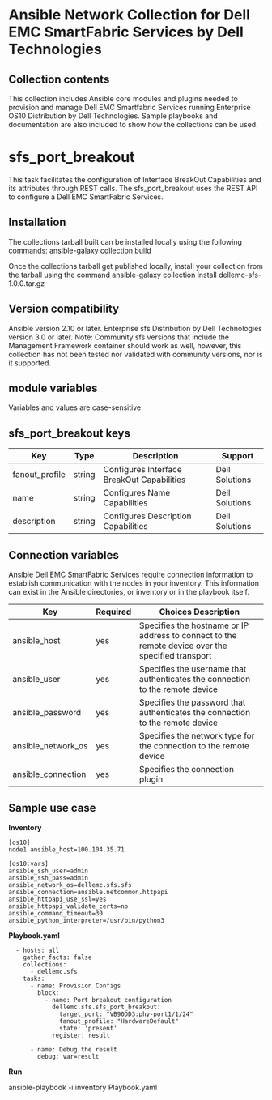 Ansible Network Collection for Dell EMC SmartFabric Services by Dell Technologies
=================================================================================

Collection contents
-------------------
This collection includes Ansible core modules and plugins needed to provision and manage Dell EMC Smartfabric Services running Enterprise OS10 Distribution by Dell Technologies. Sample playbooks and documentation are also included to show how the collections can be used.

sfs_port_breakout
=================
This task facilitates the configuration of Interface BreakOut Capabilities and its attributes through REST calls. The sfs_port_breakout uses the REST API to configure a Dell EMC SmartFabric Services. 

Installation
------------
The collections tarball built can be installed locally using the following commands:
ansible-galaxy collection build

Once the collections tarball get published locally, install your collection from the tarball using the command
ansible-galaxy collection install dellemc-sfs-1.0.0.tar.gz

Version compatibility
---------------------
Ansible version 2.10 or later.
Enterprise sfs Distribution by Dell Technologies version 3.0 or later.
Note: Community sfs  versions that include the Management Framework container should work as well, however, this collection has not been tested nor validated with community versions, nor is it supported.

module variables
----------------
Variables and values are case-sensitive

sfs_port_breakout keys
----------------------
Key		      |	Type	|	Description			    |	Support        |
----------------------|---------|-------------------------------------------|------------------|
fanout_profile |	string	| Configures Interface BreakOut Capabilities   |	Dell Solutions |
name |        string  | Configures Name Capabilities   |        Dell Solutions |
description |        string  | Configures Description Capabilities   |        Dell Solutions |

Connection variables
--------------------
Ansible Dell EMC SmartFabric Services require connection information to establish communication with the nodes in your inventory. This information can exist in the Ansible directories, or inventory or in the playbook itself.

Key		    |	Required   |            	Choices	Description								    |
--------------------|--------------|--------------------------------------------------------------------------------------------------------|
ansible_host	    |	yes	   |	Specifies the hostname or IP address to connect to the remote device over the specified transport  |
ansible_user	    |	yes	   |	Specifies the username that authenticates the connection to the remote device			    |	
ansible_password    |	yes	   |	Specifies the password that authenticates the connection to the remote device			    |
ansible_network_os  |	yes	   |	Specifies the network type for the connection to the remote device			            |
ansible_connection  |	yes	   |	Specifies the connection plugin                                                                     |

Sample use case
---------------

**Inventory**

	[os10]
	node1 ansible_host=100.104.35.71
 
	[os10:vars]
	ansible_ssh_user=admin
	ansible_ssh_pass=admin
	ansible_network_os=dellemc.sfs.sfs
	ansible_connection=ansible.netcommon.httpapi
	ansible_httpapi_use_ssl=yes
	ansible_httpapi_validate_certs=no
	ansible_command_timeout=30
	ansible_python_interpreter=/usr/bin/python3

**Playbook.yaml**

      - hosts: all
        gather_facts: false
        collections: 
          - dellemc.sfs
        tasks:
          - name: Provision Configs
            block:
              - name: Port breakout configuration
                dellemc.sfs.sfs_port_breakout:
                  target_port: "VB90DD3:phy-port1/1/24"
                  fanout_profile: "HardwareDefault"
                  state: 'present'
                register: result

          - name: Debug the result
            debug: var=result


**Run**

ansible-playbook -i inventory Playbook.yaml




